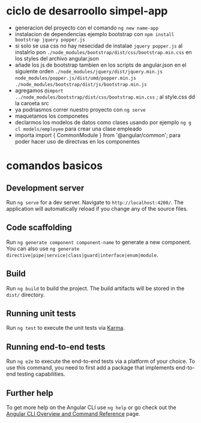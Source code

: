 # ciclo de desarroollo simpel-app
- generacion del proyecto con el comando `ng new name-app`
- instalacion de dependencias ejemplo bootstrap con `npm install bootstrap jquery popper.js` 
- si solo se usa css no hay nesecidad de instalae `jquery popper.js` al instalrlo pon `./node_modules/bootstrap/dist/css/bootstrap.min.css` en los styles del archivo angular.json
- añade los js de bootstrap tambien en los scripts de angular.json en el siguiente orden 
    `./node_modules/jquery/dist/jquery.min.js` 
    `node_modules/popper.js/dist/umd/popper.min.js`
    `./node_modules/bootstrap/dist/js/bootstrap.min.js` 
- agregamos `@import ../node_modules/bootstrap/dist/css/bootstrap.min.css` ; al style.css dd la caroeta src
- ya podriasmos correr nuestro proyecto con `ng serve`
- maquetamos los componetes 
- declarmos los modelos de datos como clases usando por ejemplo `ng g cl models/employee` para crear una clase empleado
- importa import { CommonModule } from '@angular/common'; para poder hacer uso de directvas en los componentes 


# comandos basicos 

## Development server

Run `ng serve` for a dev server. Navigate to `http://localhost:4200/`. The application will automatically reload if you change any of the source files.

## Code scaffolding

Run `ng generate component component-name` to generate a new component. You can also use `ng generate directive|pipe|service|class|guard|interface|enum|module`.

## Build

Run `ng build` to build the project. The build artifacts will be stored in the `dist/` directory.

## Running unit tests

Run `ng test` to execute the unit tests via [Karma](https://karma-runner.github.io).

## Running end-to-end tests

Run `ng e2e` to execute the end-to-end tests via a platform of your choice. To use this command, you need to first add a package that implements end-to-end testing capabilities.

## Further help

To get more help on the Angular CLI use `ng help` or go check out the [Angular CLI Overview and Command Reference](https://angular.io/cli) page.

